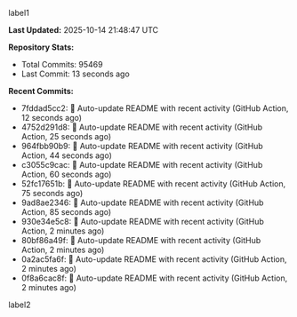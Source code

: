 
label1 
<!-- ACTIVITY_START -->
**Last Updated:** 2025-10-14 21:48:47 UTC

**Repository Stats:**
- Total Commits: 95469
- Last Commit: 13 seconds ago

**Recent Commits:**
- 7fddad5cc2: 🤖 Auto-update README with recent activity (GitHub Action, 12 seconds ago)
- 4752d291d8: 🤖 Auto-update README with recent activity (GitHub Action, 25 seconds ago)
- 964fbb90b9: 🤖 Auto-update README with recent activity (GitHub Action, 44 seconds ago)
- c3055c9cac: 🤖 Auto-update README with recent activity (GitHub Action, 60 seconds ago)
- 52fc17651b: 🤖 Auto-update README with recent activity (GitHub Action, 75 seconds ago)
- 9ad8ae2346: 🤖 Auto-update README with recent activity (GitHub Action, 85 seconds ago)
- 930e34e5c8: 🤖 Auto-update README with recent activity (GitHub Action, 2 minutes ago)
- 80bf86a49f: 🤖 Auto-update README with recent activity (GitHub Action, 2 minutes ago)
- 0a2ac5fa6f: 🤖 Auto-update README with recent activity (GitHub Action, 2 minutes ago)
- 0f8a6cac8f: 🤖 Auto-update README with recent activity (GitHub Action, 2 minutes ago)
<!-- ACTIVITY_END -->

label2
